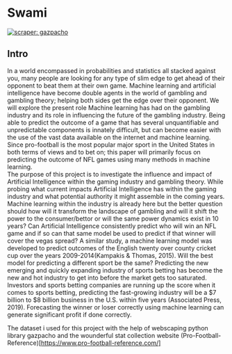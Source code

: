 # Swami
[![scraper: gazpacho](https://img.shields.io/badge/scraper-gazpacho-C6422C)](https://github.com/maxhumber/gazpacho)
## Intro
In a world encompassed in probabilities and statistics all stacked against you, many people are looking for any type of slim edge to get ahead of their opponent to beat them at their own game. Machine learning and artificial intelligence have become double agents in the world of gambling and gambling theory; helping both sides get the edge over their opponent. We will explore the present role Machine learning has had on the gambling industry and its role in influencing the future of the gambling industry. 
Being able to predict the outcome of a game that has several unquantifiable and unpredictable components is innately difficult, but can become easier with the use of the vast data available on the internet and machine learning. Since pro-football is the most popular major sport in the United States in both terms of views and to bet on; this paper will primarily focus on predicting the outcome of NFL games using many methods in machine learning.  
The purpose of this project is to investigate the influence and impact of Artificial Intelligence within the gaming industry and gambling theory. While probing what current impacts Artificial Intelligence has within the gaming industry and what potential authority it might assemble in the coming years. Machine learning within the industry is already here but the better question should how will it transform the landscape of gambling and will it shift the power to the consumer/bettor or will the same power dynamics exist in 10 years?
Can Artificial Intelligence consistently predict who will win an NFL game and if so can that same model be used to predict if that winner will cover the vegas spread? A similar study, a machine learning model was developed to predict outcomes of the English twenty over county cricket cup over the years 2009-2014(Kampakis & Thomas, 2015). Will the best model for predicting a different sport be the same?
Predicting the new emerging and quickly expanding industry of sports betting has become the new and hot industry to get into before the market gets too saturated. Investors and sports betting companies are running up the score when it comes to sports betting, predicting the fast-growing industry will be a $7 billion to $8 billion business in the U.S. within five years (Associated Press, 2019).  Forecasting the winner or loser correctly using machine learning can generate significant profit if done correctly.

The dataset i used for this project with the help of webscaping python library gazpacho and the wounderful stat collection website (Pro-Football-Reference)[https://www.pro-football-reference.com/]

